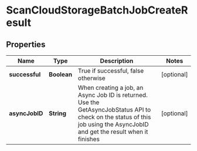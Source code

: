 
# ScanCloudStorageBatchJobCreateResult

## Properties
Name | Type | Description | Notes
------------ | ------------- | ------------- | -------------
**successful** | **Boolean** | True if successful, false otherwise |  [optional]
**asyncJobID** | **String** | When creating a job, an Async Job ID is returned.  Use the GetAsyncJobStatus API to check on the status of this job using the AsyncJobID and get the result when it finishes |  [optional]



